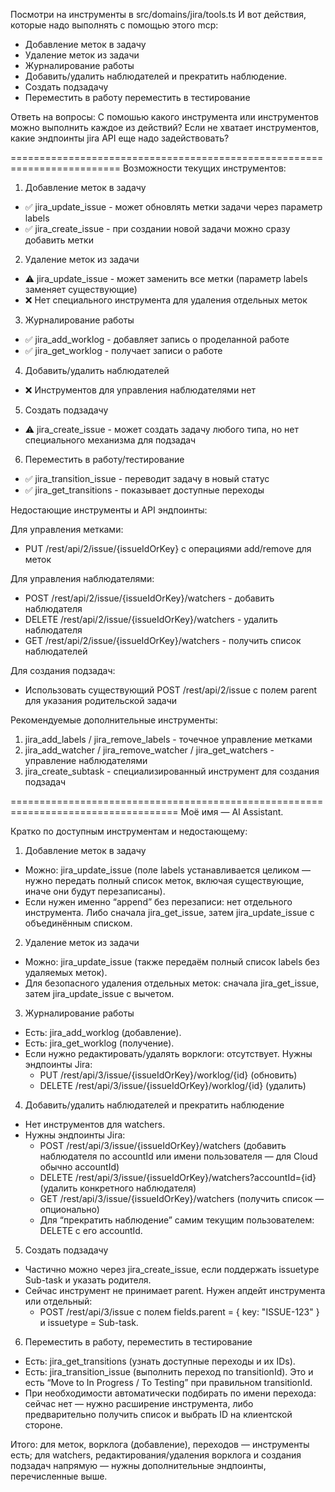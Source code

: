 Посмотри на инструменты в src/domains/jira/tools.ts
И вот действия, которые надо выполнять с помощью этого mcp:

* Добавление меток в задачу
* Удаление меток из задачи
* Журналирование работы
* Добавить/удалить наблюдателей и прекратить наблюдение.
* Создать подзадачу
* Переместить в работу переместить в тестирование

Ответь на вопросы:
С помошью какого инструмента или инструментов можно выполнить каждое из действий?
Если не хватает инструментов, какие эндпоинты jira API еще надо задействовать?

=========================================================================
Возможности текущих инструментов:

1. Добавление меток в задачу
- ✅  jira_update_issue - может обновлять метки задачи через параметр labels
- ✅  jira_create_issue - при создании новой задачи можно сразу добавить метки

2. Удаление меток из задачи
- ⚠️ jira_update_issue - может заменить все метки (параметр labels заменяет существующие)
- ❌ Нет специального инструмента для удаления отдельных меток

3. Журналирование работы
- ✅  jira_add_worklog - добавляет запись о проделанной работе
- ✅  jira_get_worklog - получает записи о работе

4. Добавить/удалить наблюдателей
- ❌ Инструментов для управления наблюдателями нет

5. Создать подзадачу
- ⚠️ jira_create_issue - может создать задачу любого типа, но нет специального механизма для подзадач

6. Переместить в работу/тестирование
- ✅  jira_transition_issue - переводит задачу в новый статус
- ✅  jira_get_transitions - показывает доступные переходы

Недостающие инструменты и API эндпоинты:

Для управления метками:
- PUT /rest/api/2/issue/{issueIdOrKey} с операциями add/remove для меток

Для управления наблюдателями:
- POST /rest/api/2/issue/{issueIdOrKey}/watchers - добавить наблюдателя
- DELETE /rest/api/2/issue/{issueIdOrKey}/watchers - удалить наблюдателя
- GET /rest/api/2/issue/{issueIdOrKey}/watchers - получить список наблюдателей

Для создания подзадач:
- Использовать существующий POST /rest/api/2/issue с полем parent для указания родительской задачи

Рекомендуемые дополнительные инструменты:

1. jira_add_labels / jira_remove_labels - точечное управление метками
2. jira_add_watcher / jira_remove_watcher / jira_get_watchers - управление наблюдателями
3. jira_create_subtask - специализированный инструмент для создания подзадач

===================================================================================
Моё имя — AI Assistant.

Кратко по доступным инструментам и недостающему:

1) Добавление меток в задачу
- Можно: jira_update_issue (поле labels устанавливается целиком — нужно передать полный список меток, включая существующие, иначе они будут перезаписаны).
- Если нужен именно “append” без перезаписи: нет отдельного инструмента. Либо сначала jira_get_issue, затем jira_update_issue с объединённым списком.

2) Удаление меток из задачи
- Можно: jira_update_issue (также передаём полный список labels без удаляемых меток).
- Для безопасного удаления отдельных меток: сначала jira_get_issue, затем jira_update_issue с вычетом.

3) Журналирование работы
- Есть: jira_add_worklog (добавление).
- Есть: jira_get_worklog (получение).
- Если нужно редактировать/удалять ворклоги: отсутствует. Нужны эндпоинты Jira:
    - PUT /rest/api/3/issue/{issueIdOrKey}/worklog/{id} (обновить)
    - DELETE /rest/api/3/issue/{issueIdOrKey}/worklog/{id} (удалить)

4) Добавить/удалить наблюдателей и прекратить наблюдение
- Нет инструментов для watchers.
- Нужны эндпоинты Jira:
    - POST /rest/api/3/issue/{issueIdOrKey}/watchers (добавить наблюдателя по accountId или имени пользователя — для Cloud обычно accountId)
    - DELETE /rest/api/3/issue/{issueIdOrKey}/watchers?accountId={id} (удалить конкретного наблюдателя)
    - GET /rest/api/3/issue/{issueIdOrKey}/watchers (получить список — опционально)
    - Для “прекратить наблюдение” самим текущим пользователем: DELETE с его accountId.

5) Создать подзадачу
- Частично можно через jira_create_issue, если поддержать issuetype Sub-task и указать родителя.
- Сейчас инструмент не принимает parent. Нужен апдейт инструмента или отдельный:
    - POST /rest/api/3/issue c полем fields.parent = { key: "ISSUE-123" } и issuetype = Sub-task.

6) Переместить в работу, переместить в тестирование
- Есть: jira_get_transitions (узнать доступные переходы и их IDs).
- Есть: jira_transition_issue (выполнить переход по transitionId). Это и есть “Move to In Progress / To Testing” при правильном transitionId.
- При необходимости автоматически подбирать по имени перехода: 
  сейчас нет — нужно расширение инструмента, либо предварительно получить список и выбрать ID на клиентской стороне.

Итого: для меток, ворклога (добавление), переходов — инструменты есть; для watchers, редактирования/удаления ворклога и создания подзадач напрямую — нужны дополнительные эндпоинты, перечисленные выше.



